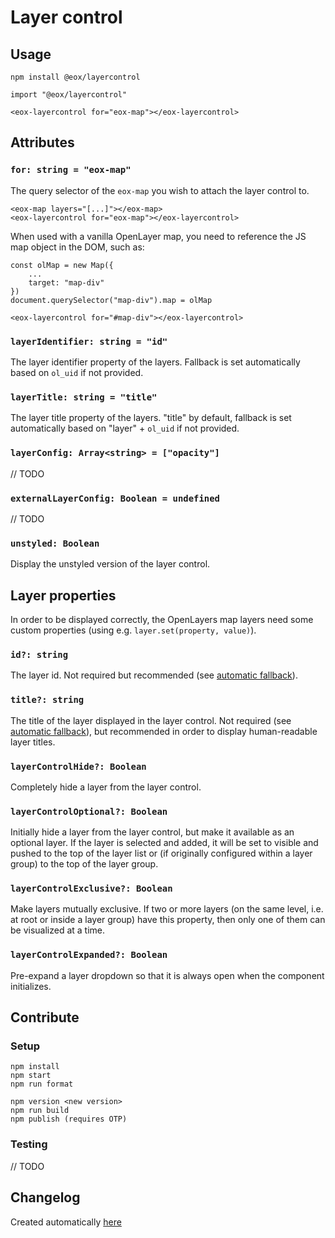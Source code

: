 # Layer control

## Usage

```
npm install @eox/layercontrol
```

```
import "@eox/layercontrol"

<eox-layercontrol for="eox-map"></eox-layercontrol>
```

## Attributes

### `for: string = "eox-map"`

The query selector of the `eox-map` you wish to attach the layer control to.

```
<eox-map layers="[...]"></eox-map>
<eox-layercontrol for="eox-map"></eox-layercontrol>
```

When used with a vanilla OpenLayer map, you need to reference the JS map object in the DOM, such as:

```
const olMap = new Map({
    ...
    target: "map-div"
})
document.querySelector("map-div").map = olMap

<eox-layercontrol for="#map-div"></eox-layercontrol>
```

### `layerIdentifier: string = "id"`

The layer identifier property of the layers. Fallback is set automatically based on `ol_uid` if not provided.

### `layerTitle: string = "title"`

The layer title property of the layers. "title" by default, fallback is set automatically based on "layer" + `ol_uid` if not provided.

### `layerConfig: Array<string> = ["opacity"]`

// TODO

### `externalLayerConfig: Boolean = undefined`

// TODO

### `unstyled: Boolean`

Display the unstyled version of the layer control.

## Layer properties

In order to be displayed correctly, the OpenLayers map layers need some custom properties (using e.g. `layer.set(property, value)`).

### `id?: string`

The layer id. Not required but recommended (see [automatic fallback](#layeridentifier-string--id)).

### `title?: string`

The title of the layer displayed in the layer control. Not required (see [automatic fallback](#layertitle-string--title)), but recommended in order to display human-readable layer titles.

### `layerControlHide?: Boolean`

Completely hide a layer from the layer control.

### `layerControlOptional?: Boolean`

Initially hide a layer from the layer control, but make it available as an optional layer. If the layer is selected and added, it will be set to visible and pushed to the top of the layer list or (if originally configured within a layer group) to the top of the layer group.

### `layerControlExclusive?: Boolean`

Make layers mutually exclusive. If two or more layers (on the same level, i.e. at root or inside a layer group) have this property, then only one of them can be visualized at a time.

### `layerControlExpanded?: Boolean`

Pre-expand a layer dropdown so that it is always open when the component initializes.

## Contribute

### Setup

```
npm install
npm start
npm run format

npm version <new version>
npm run build
npm publish (requires OTP)
```

### Testing

// TODO


## Changelog

Created automatically [here](./CHANGELOG.md)
